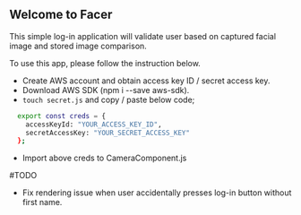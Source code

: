 ## Welcome to Facer

This simple log-in application will validate user based on captured facial image and stored image comparison.

To use this app, please follow the instruction below.

- Create AWS account and obtain access key ID / secret access key.
- Download AWS SDK (npm i --save aws-sdk).
- `touch secret.js` and copy / paste below code;

```sh
  export const creds = {
    accessKeyId: "YOUR_ACCESS_KEY_ID",
    secretAccessKey: "YOUR_SECRET_ACCESS_KEY"
  };
```

- Import above creds to CameraComponent.js

#TODO

- Fix rendering issue when user accidentally presses log-in button without first name.
